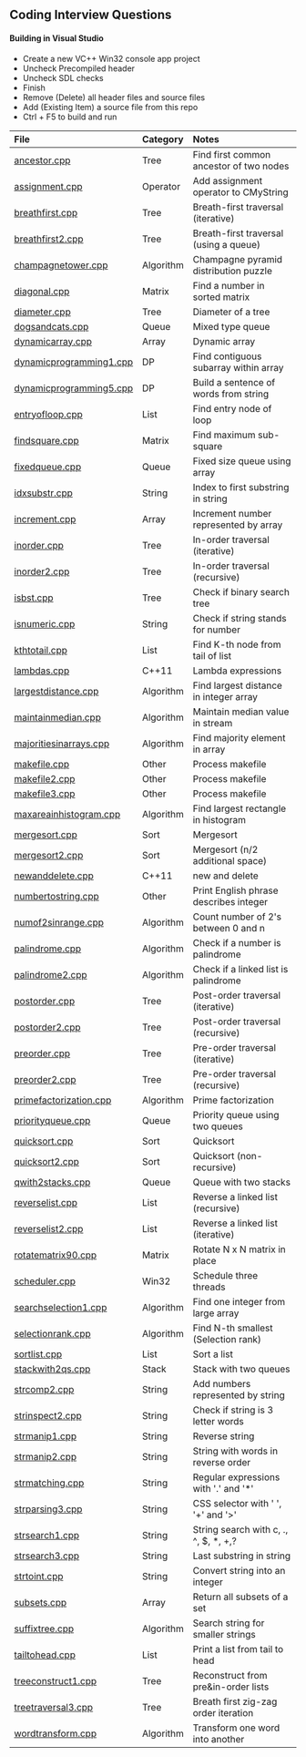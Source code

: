 ## Coding Interview Questions

#### Building in Visual Studio
- Create a new VC++ Win32 console app project
- Uncheck Precompiled header
- Uncheck SDL checks
- Finish
- Remove (Delete) all header files and source files
- Add (Existing Item) a source file from this repo
- Ctrl + F5 to build and run

File | Category | Notes
:--- | :------- | :----
[ancestor.cpp](src/ancestor.cpp) | Tree | Find first common ancestor of two nodes
[assignment.cpp](src/assignment.cpp) | Operator | Add assignment operator to CMyString
[breathfirst.cpp](src/breathfirst.cpp) | Tree | Breath-first traversal (iterative)
[breathfirst2.cpp](src/breathfirst2.cpp) | Tree | Breath-first traversal (using a queue)
[champagnetower.cpp](src/champagnetower.cpp) | Algorithm | Champagne pyramid distribution puzzle
[diagonal.cpp](src/diagonal.cpp) | Matrix | Find a number in sorted matrix
[diameter.cpp](src/diameter.cpp) | Tree | Diameter of a tree
[dogsandcats.cpp](src/dogsandcats.cpp) | Queue | Mixed type queue
[dynamicarray.cpp](src/dynamicarray.cpp) | Array | Dynamic array
[dynamicprogramming1.cpp](src/dynamicprogramming1.cpp) | DP | Find contiguous subarray within array
[dynamicprogramming5.cpp](src/dynamicprogramming5.cpp) | DP | Build a sentence of words from string
[entryofloop.cpp](src/entryofloop.cpp) | List | Find entry node of loop
[findsquare.cpp](src/findsquare.cpp) | Matrix | Find maximum sub-square
[fixedqueue.cpp](src/fixedqueue.cpp) | Queue | Fixed size queue using array
[idxsubstr.cpp](src/idxsubstr.cpp) | String | Index to first substring in string
[increment.cpp](src/increment.cpp) | Array | Increment number represented by array
[inorder.cpp](src/inorder.cpp) | Tree | In-order traversal (iterative)
[inorder2.cpp](src/inorder2.cpp) | Tree | In-order traversal (recursive)
[isbst.cpp](src/isbst.cpp) | Tree | Check if binary search tree
[isnumeric.cpp](src/isnumeric.cpp) | String | Check if string stands for number
[kthtotail.cpp](src/kthtotail.cpp) | List | Find K-th node from tail of list
[lambdas.cpp](src/lambdas.cpp) | C++11 | Lambda expressions
[largestdistance.cpp](src/largestdistance.cpp) | Algorithm | Find largest distance in integer array
[maintainmedian.cpp](src/maintainmedian.cpp) | Algorithm | Maintain median value in stream
[majoritiesinarrays.cpp](src/majoritiesinarrays.cpp) | Algorithm | Find majority element in array
[makefile.cpp](src/makefile.cpp) | Other | Process makefile
[makefile2.cpp](src/makefile2.cpp) | Other | Process makefile
[makefile3.cpp](src/makefile3.cpp) | Other | Process makefile
[maxareainhistogram.cpp](src/maxareainhistogram.cpp) | Algorithm | Find largest rectangle in histogram
[mergesort.cpp](src/mergesort.cpp) | Sort | Mergesort
[mergesort2.cpp](src/mergesort2.cpp) | Sort | Mergesort (n/2 additional space)
[newanddelete.cpp](src/newanddelete.cpp) | C++11 | new and delete
[numbertostring.cpp](src/numbertostring.cpp) | Other | Print English phrase describes integer
[numof2sinrange.cpp](src/numof2sinrange.cpp) | Algorithm | Count number of 2's between 0 and n
[palindrome.cpp](src/palindrome.cpp) | Algorithm | Check if a number is palindrome
[palindrome2.cpp](src/palindrome2.cpp) | Algorithm | Check if a linked list is palindrome
[postorder.cpp](src/postorder.cpp) | Tree | Post-order traversal (iterative)
[postorder2.cpp](src/postorder2.cpp) | Tree | Post-order traversal (recursive)
[preorder.cpp](src/preorder.cpp) | Tree | Pre-order traversal (iterative)
[preorder2.cpp](src/preorder2.cpp) | Tree | Pre-order traversal (recursive)
[primefactorization.cpp](src/primefactorization.cpp) | Algorithm | Prime factorization
[priorityqueue.cpp](src/priorityqueue.cpp) | Queue | Priority queue using two queues
[quicksort.cpp](src/quicksort.cpp) | Sort | Quicksort
[quicksort2.cpp](src/quicksort2.cpp) | Sort | Quicksort (non-recursive)
[qwith2stacks.cpp](src/qwith2stacks.cpp) | Queue | Queue with two stacks
[reverselist.cpp](src/reverselist.cpp) | List | Reverse a linked list (recursive)
[reverselist2.cpp](src/reverselist2.cpp) | List | Reverse a linked list (iterative)
[rotatematrix90.cpp](src/rotatematrix90.cpp) | Matrix | Rotate N x N matrix in place
[scheduler.cpp](src/scheduler.cpp) | Win32 | Schedule three threads
[searchselection1.cpp](src/searchselection1.cpp) | Algorithm | Find one integer from large array
[selectionrank.cpp](src/selectionrank.cpp) | Algorithm | Find N-th smallest (Selection rank)
[sortlist.cpp](src/sortlist.cpp) | List | Sort a list
[stackwith2qs.cpp](src/stackwith2qs.cpp) | Stack | Stack with two queues
[strcomp2.cpp](src/strcomp2.cpp) | String | Add numbers represented by string
[strinspect2.cpp](src/strinspect2.cpp) | String | Check if string is 3 letter words
[strmanip1.cpp](src/strmanip1.cpp) | String | Reverse string
[strmanip2.cpp](src/strmanip2.cpp) | String | String with words in reverse order
[strmatching.cpp](src/strmatching.cpp) | String | Regular expressions with '.' and '*'
[strparsing3.cpp](src/strparsing3.cpp) | String | CSS selector with ' ', '+' and '>'
[strsearch1.cpp](src/strsearch1.cpp) | String | String search with c, ., ^, $, *, +,?
[strsearch3.cpp](src/strsearch3.cpp) | String | Last substring in string
[strtoint.cpp](src/strtoint.cpp) | String | Convert string into an integer
[subsets.cpp](src/subsets.cpp) | Array | Return all subsets of a set
[suffixtree.cpp](src/suffixtree.cpp) | Algorithm | Search string for smaller strings
[tailtohead.cpp](src/tailtohead.cpp) | List | Print a list from tail to head
[treeconstruct1.cpp](src/treeconstruct1.cpp) | Tree | Reconstruct from pre&in-order lists
[treetraversal3.cpp](src/treetraversal3.cpp) | Tree | Breath first zig-zag order iteration
[wordtransform.cpp](src/wordtransform.cpp) | Algorithm | Transform one word into another

